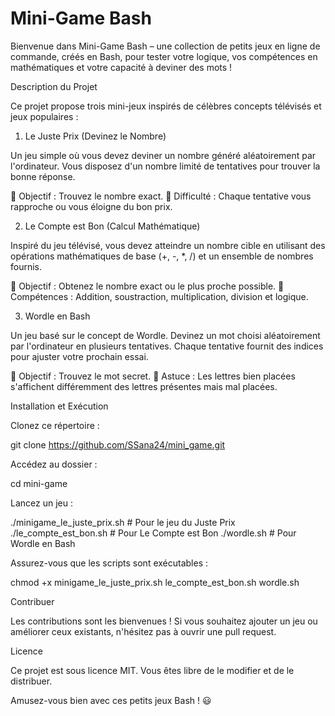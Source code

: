 # Mini-Game Bash

Bienvenue dans Mini-Game Bash – une collection de petits jeux en ligne de commande, créés en Bash, pour tester votre logique, vos compétences en mathématiques et votre capacité à deviner des mots !

Description du Projet

Ce projet propose trois mini-jeux inspirés de célèbres concepts télévisés et jeux populaires :

1. Le Juste Prix (Devinez le Nombre)

Un jeu simple où vous devez deviner un nombre généré aléatoirement par l'ordinateur. Vous disposez d'un nombre limité de tentatives pour trouver la bonne réponse.

🔹 Objectif : Trouvez le nombre exact.
🔹 Difficulté : Chaque tentative vous rapproche ou vous éloigne du bon prix.

2. Le Compte est Bon (Calcul Mathématique)

Inspiré du jeu télévisé, vous devez atteindre un nombre cible en utilisant des opérations mathématiques de base (+, -, *, /) et un ensemble de nombres fournis.

🔹 Objectif : Obtenez le nombre exact ou le plus proche possible.
🔹 Compétences : Addition, soustraction, multiplication, division et logique.

3. Wordle en Bash

Un jeu basé sur le concept de Wordle. Devinez un mot choisi aléatoirement par l'ordinateur en plusieurs tentatives. Chaque tentative fournit des indices pour ajuster votre prochain essai.

🔹 Objectif : Trouvez le mot secret.
🔹 Astuce : Les lettres bien placées s'affichent différemment des lettres présentes mais mal placées.

Installation et Exécution

Clonez ce répertoire :

git clone https://github.com/SSana24/mini_game.git

Accédez au dossier :

cd mini-game

Lancez un jeu :

./minigame_le_juste_prix.sh   # Pour le jeu du Juste Prix
./le_compte_est_bon.sh  # Pour Le Compte est Bon
./wordle.sh   # Pour Wordle en Bash

Assurez-vous que les scripts sont exécutables :

chmod +x minigame_le_juste_prix.sh le_compte_est_bon.sh  wordle.sh

Contribuer

Les contributions sont les bienvenues ! Si vous souhaitez ajouter un jeu ou améliorer ceux existants, n'hésitez pas à ouvrir une pull request.

Licence

Ce projet est sous licence MIT. Vous êtes libre de le modifier et de le distribuer.

Amusez-vous bien avec ces petits jeux Bash ! 😃

